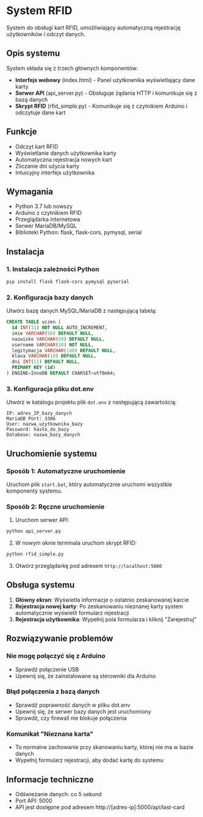 # System RFID

System do obsługi kart RFID, umożliwiający automatyczną rejestrację użytkowników i odczyt danych.

## Opis systemu

System składa się z trzech głównych komponentów:
- **Interfejs webowy** (index.html) - Panel użytkownika wyświetlający dane karty
- **Serwer API** (api_server.py) - Obsługuje żądania HTTP i komunikuje się z bazą danych
- **Skrypt RFID** (rfid_simple.py) - Komunikuje się z czytnikiem Arduino i odczytuje dane kart

## Funkcje

- Odczyt kart RFID
- Wyświetlanie danych użytkownika karty
- Automatyczna rejestracja nowych kart
- Zliczanie dni użycia karty
- Intuicyjny interfejs użytkownika

## Wymagania

- Python 3.7 lub nowszy
- Arduino z czytnikiem RFID
- Przeglądarka internetowa
- Serwer MariaDB/MySQL
- Biblioteki Python: flask, flask-cors, pymysql, serial

## Instalacja

### 1. Instalacja zależności Python

```bash
pip install flask flask-cors pymysql pyserial
```

### 2. Konfiguracja bazy danych

Utwórz bazę danych MySQL/MariaDB z następującą tabelą:

```sql
CREATE TABLE uczen (
  id INT(11) NOT NULL AUTO_INCREMENT,
  imie VARCHAR(50) DEFAULT NULL,
  nazwisko VARCHAR(50) DEFAULT NULL,
  username VARCHAR(30) NOT NULL,
  legitymacja VARCHAR(140) DEFAULT NULL,
  klasa VARCHAR(10) DEFAULT NULL,
  dni INT(11) DEFAULT NULL,
  PRIMARY KEY (id)
) ENGINE=InnoDB DEFAULT CHARSET=utf8mb4;
```

### 3. Konfiguracja pliku dot.env

Utwórz w katalogu projektu plik `dot.env` z następującą zawartością:

```
IP: adres_IP_bazy_danych
MariaDB Port: 3306
User: nazwa_użytkownika_bazy
Password: hasło_do_bazy
Database: nazwa_bazy_danych
```

## Uruchomienie systemu

### Sposób 1: Automatyczne uruchomienie

Uruchom plik `start.bat`, który automatycznie uruchomi wszystkie komponenty systemu.

### Sposób 2: Ręczne uruchomienie

1. Uruchom serwer API:
```bash
python api_server.py
```

2. W nowym oknie terminala uruchom skrypt RFID:
```bash
python rfid_simple.py
```

3. Otwórz przeglądarkę pod adresem `http://localhost:5000`

## Obsługa systemu

1. **Główny ekran**: Wyświetla informacje o ostatnio zeskanowanej karcie
2. **Rejestracja nowej karty**: Po zeskanowaniu nieznanej karty system automatycznie wyświetli formularz rejestracji
3. **Rejestracja użytkownika**: Wypełnij pola formularza i kliknij "Zarejestruj"

## Rozwiązywanie problemów

### Nie mogę połączyć się z Arduino
- Sprawdź połączenie USB
- Upewnij się, że zainstalowane są sterowniki dla Arduino

### Błąd połączenia z bazą danych
- Sprawdź poprawność danych w pliku dot.env
- Upewnij się, że serwer bazy danych jest uruchomiony
- Sprawdź, czy firewall nie blokuje połączenia

### Komunikat "Nieznana karta"
- To normalne zachowanie przy skanowaniu karty, której nie ma w bazie danych
- Wypełnij formularz rejestracji, aby dodać kartę do systemu

## Informacje techniczne

- Odświeżanie danych: co 5 sekund
- Port API: 5000
- API jest dostępne pod adresem http://[adres-ip]:5000/api/last-card
